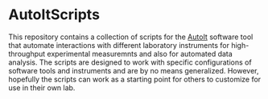 <!---
# Copyright (c) 2019 Michael C. Heiber
; This file is part of the AutoItScripts repository, which is subject to the MIT License.
; For more information, see the LICENSE file that accompanies this repository.
; The AutoItScripts repository can be found on Github at https://github.com/MikeHeiber/AutoItScripts
--->

# AutoItScripts

This repository contains a collection of scripts for the [AutoIt](https://www.autoitscript.com) software tool that automate interactions with different laboratory instruments for high-throughput experimental measuremnts and also for automated data analysis.
The scripts are designed to work with specific configurations of software tools and instruments and are by no means generalized.
However, hopefully the scripts can work as a starting point for others to customize for use in their own lab.